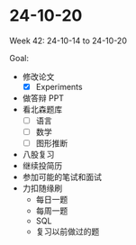 # 24-10-20
Week 42: 24-10-14 to 24-10-20

Goal:
- 修改论文
  - [x] Experiments
- 做答辩 PPT
- 看北森题库
  - [ ] 语言
  - [ ] 数学
  - [ ] 图形推断
- 八股复习
- 继续投简历
- 参加可能的笔试和面试
- 力扣随缘刷
  - 每日一题
  - 每周一题
  - SQL
  - 复习以前做过的题
